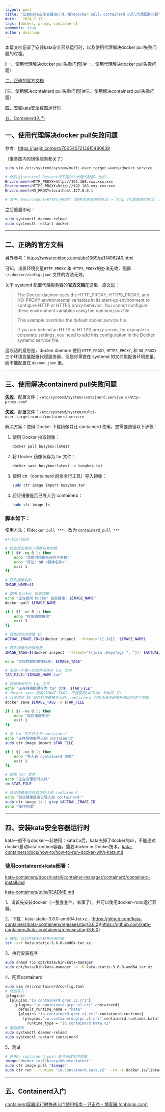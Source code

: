 ```yaml
---
layout: post
title: "安装kata安全容器运行时，解决docker pull，containerd pull代理配置问题"
date:   2024-7-17
tags: [docker, proxy, containerd]
comments: true
author: daichuan
---
```


本篇文档记录了安装kata安全容器运行时，以及使用代理解决docker pull失败问题的过程。

<!-- more -->

[一、使用代理解决docker pull失败问题](#一、使用代理解决docker pull失败问题)

[二、正确的官方文档](#二、正确的官方文档)

[三、使用解决containerd pull失败问题](#三、使用解决containerd pull失败问题)

[四、安装kata安全容器运行时](#四、安装kata安全容器运行时)

[五、Containerd入门](#五、Containerd入门)

## 一、使用代理解决docker pull失败问题

参考：https://juejin.cn/post/7005407213615480839

（很多国内的镜像服务都关了）

```bash
sudo vim /etc/systemd/system/multi-user.target.wants/docker.service

# 然后在[service] Restart行下面加入代理的配置，比如：
Environment=HTTP_PROXY=http://192.168.xxx.xxx:xxx
Environment=HTTPS_PROXY=http://192.168.xxx.xxx:xxx
Environment=NO_PROXY=localhost,127.0.0.1

# 其中，Environment=HTTPS_PROXY（程序本身使用的协议）= http（代理使用的协议）://192.168.xxx.xxx:xxx（代理的ip与port）
```

之后重启即可：

```bash
sudo systemctl daemon-reload
sudo systemctl restart docker
```

-------

## 二、正确的官方文档

另外参考：https://www.cnblogs.com/abc1069/p/17496240.html

可知，设置环境变量`HTTP_PROXY` 和 `HTTPS_PROXY`的办法无效，配置 `~/.docker/config.json` 文件的方法无效。

关于 systemd 配置代理服务器的**官方文档**在这里，原文说：

>The Docker daemon uses the HTTP_PROXY, HTTPS_PROXY, and NO_PROXY environmental variables in its start-up environment to configure HTTP or HTTPS proxy behavior. You cannot configure these environment variables using the daemon.json file.
>
>
>
>This example overrides the default docker.service file.
>
>
>
>If you are behind an HTTP or HTTPS proxy server, for example in corporate settings, you need to add this configuration in the Docker systemd service file.

这段话的意思是，docker daemon 使用 `HTTP_PROXY`, `HTTPS_PROXY`, 和 `NO_PROXY` 三个环境变量配置代理服务器，但是你需要在 systemd 的文件里配置环境变量，而不能配置在 `daemon.json` 里。

-------

## 三、使用解决containerd pull失败问题

<u>**失败**</u>，配置文件：`/etc/systemd/system/containerd.service.d/http-proxy.conf`

<u>**失败**</u>，配置文件：`/etc/systemd/system/multi-user.target.wants/containerd.service`

解决方案：使用 Docker 下载镜像并让 containerd 使用，您需要遵循以下步骤：

1. 使用 Docker 拉取镜像：

   ```bash
   docker pull busybox:latest
   ```

2. 将 Docker 镜像保存为 tar 文件：

   ```bash
   docker save busybox:latest -o busybox.tar
   ```

3. 使用 ctr（containerd 的命令行工具）导入镜像：

   ```bash
   sudo ctr image import busybox.tar
   ```

4. 验证镜像是否已导入到 containerd：

   ```bash
   sudo ctr image ls
   ```

### 脚本如下：

使用方法：将`docker pull ***`，改为 `containerd_pull ***`

```bash
#!/bin/bash

# 检查是否提供了镜像名称参数
if [ $# -eq 0 ]; then
    echo "请提供镜像名称作为参数"
    echo "用法: $0 <镜像名称>"
    exit 1
fi

# 获取镜像名称
IMAGE_NAME=$1

# 使用 Docker 拉取镜像
echo "正在使用 Docker 拉取镜像: $IMAGE_NAME"
docker pull $IMAGE_NAME

if [ $? -ne 0 ]; then
    echo "拉取镜像失败"
    exit 1
fi

# 获取实际的镜像 ID
ACTUAL_IMAGE_ID=$(docker inspect --format='{{.Id}}' $IMAGE_NAME)

# 获取镜像的所有标签
IMAGE_TAGS=$(docker inspect --format='{{join .RepoTags ", "}}' $ACTUAL_IMAGE_ID)

echo "实际拉取的镜像标签: $IMAGE_TAGS"

# 生成一个唯一的文件名用于 tar 文件
TAR_FILE="$IMAGE_NAME.tar"

# 将镜像保存为 tar 文件
echo "正在将镜像保存为 tar 文件: $TAR_FILE"
# docker save 使用$IMAGE_TAGS，不要使用$ACTUAL_IMAGE_ID
# 当使用纯 ID 保存的镜像被导入时，containerd 可能无法正确解析或识别这个镜像。
docker save $IMAGE_TAGS -o $TAR_FILE 

if [ $? -ne 0 ]; then
    echo "保存镜像失败"
    exit 1
fi

# 将 tar 文件导入到 containerd
echo "正在将镜像导入到 containerd"
sudo ctr image import $TAR_FILE

if [ $? -ne 0 ]; then
    echo "导入到 containerd 失败"
    exit 1
fi

# 删除 tar 文件
echo "正在清理临时文件"
rm $TAR_FILE

# 验证镜像是否已成功导入到 containerd
echo "验证镜像是否已导入到 containerd:"
sudo ctr image ls | grep $ACTUAL_IMAGE_ID
echo "操作完成"
```

----------

## 四、安装kata安全容器运行时

kata一般不与docker一起使用：kata2.x后，kata去掉了docker的cli，不能通过docker启动kata runtime容器，需要docker in Docker技术。[kata-containers/docs/how-to/how-to-run-docker-with-kata.md](https://github.com/kata-containers/kata-containers/blob/main/docs/how-to/how-to-run-docker-with-kata.md)

### 使用containerd+kata部署：

[kata-containers/docs/install/container-manager/containerd/containerd-install.md](https://github.com/kata-containers/kata-containers/blob/main/docs/install/container-manager/containerd/containerd-install.md)

[kata-containers/utils/README.md](https://github.com/kata-containers/kata-containers/blob/main/utils/README.md)

1、请首先安装docker（一整套套件，省事了），并可以使用docker+runc运行容器。

2、下载：kata-static-3.6.0-amd64.tar.xz，[https://github.com/kata-containers/kata-containers/releases/tag/3.6.0](https://github.com/kata-containers/kata-containers/releases/tag/3.6.0)

```bash
# 解压，可以在解压后转移至根目录
tar -xvf kata-static-3.6.0-amd64.tar.xz
```

3、执行安装程序

```bash
sudo chmod 755 opt/kata/bin/kata-manager
sudo opt/kata/bin/kata-manager -o -K kata-static-3.6.0-amd64.tar.xz
```

4、配置containerd

```bash
sudo vim /etc/containerd/config.toml
# 然后写入：
[plugins]
  [plugins."io.containerd.grpc.v1.cri"]
    [plugins."io.containerd.grpc.v1.cri".containerd]
      default_runtime_name = "kata"
      [plugins."io.containerd.grpc.v1.cri".containerd.runtimes]
        [plugins."io.containerd.grpc.v1.cri".containerd.runtimes.kata]
          runtime_type = "io.containerd.kata.v2"
# 重启服务
sudo systemctl daemon-reload
sudo systemctl restart containerd
```

5、测试

```bash
# 先执行 containerd_push 命令获取本地镜像
image="docker.io/library/ubuntu:latest"
sudo ctr image pull "$image"
sudo ctr run --runtime "io.containerd.kata.v2" --rm -t docker.io/library/ubuntu:latest ubuntu-kata /bin/bash
```

-------

## 五、Containerd入门

[containerd容器运行时快速入门使用指南 - 尹正杰 - 博客园 (cnblogs.com)](https://www.cnblogs.com/yinzhengjie/p/18058010)
